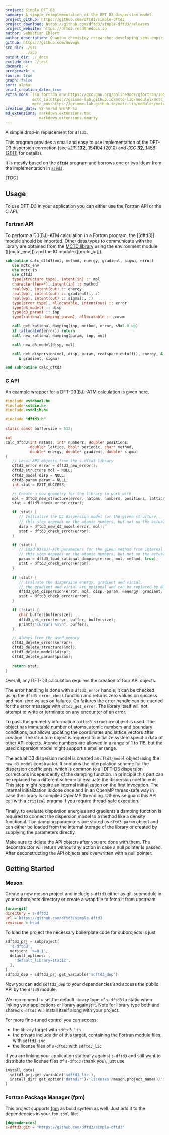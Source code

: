 ```yaml
---
project: Simple DFT-D3
summary: A simple reimplementation of the DFT-D3 dispersion model
project_github: https://github.com/dftd3/simple-dftd3
project_download: https://github.com/dftd3/simple-dftd3/releases
project_website: https://dftd3.readthedocs.io
author: Sebastian Ehlert
author_description: Quantum chemistry researcher developing semi-empirical quantum chemistry in Fortran and Python.
github: https://github.com/awvwgk
src_dir: ./src
         ./app
output_dir: ./_docs
exclude_dir: ./test
docmark: <
predocmark: >
source: true
graph: false
sort: alpha
print_creation_date: true
extra_mods: iso_fortran_env:https://gcc.gnu.org/onlinedocs/gfortran/ISO_005fFORTRAN_005fENV.html
            mctc_io:https://grimme-lab.github.io/mctc-lib/modules/mctc_io.html
            mctc_env:https://grimme-lab.github.io/mctc-lib/modules/mctc_env.html
creation_date: %Y-%m-%d %H:%M %z
md_extensions: markdown.extensions.toc
               markdown.extensions.smarty
---
```


A simple drop-in replacement for ``dftd3``.

This program provides a small and easy to use implementation of the DFT-D3 dispersion correction
(see [*JCP* **132**, 154104 (2010)](https://dx.doi.org/10.1063/1.3382344)
and [*JCC* **32**, 1456 (2011)](https://dx.doi.org/10.1002/jcc.21759) for details).

It is mostly based on the [`dftd4`](https://github.com/dftd4/dftd4) program and
borrows one or two ideas from the implementation in [`ased3`](https://github.com/ehermes/ased3).


[TOC]


## Usage

To use DFT-D3 in your application you can either use the Fortran API or the C API.

### Fortran API

To perform a D3(BJ)-ATM calculation in a Fortran program, the [[dftd3]] module should be imported.
Other data types to communicate with the library are obtained from the [MCTC library](https://grimme-lab.github.io/mctc-lib) using the environment module ([[mctc_env]]) and the IO module ([[mctc_io]]).

```fortran
subroutine calc_dftd3(mol, method, energy, gradient, sigma, error)
   use mctc_env
   use mctc_io
   use dftd3
   type(structure_type), intent(in) :: mol
   character(len=*), intent(in) :: method
   real(wp), intent(out) :: energy
   real(wp), intent(out) :: gradient(:, :)
   real(wp), intent(out) :: sigma(:, :)
   type(error_type), allocatable, intent(out) :: error
   type(d3_model) :: disp
   type(d3_param) :: inp
   type(rational_damping_param), allocatable :: param

   call get_rational_damping(inp, method, error, s9=1.0_wp)
   if (allocated(error)) return
   call new_rational_damping(param, inp, mol)

   call new_d3_model(disp, mol)

   call get_dispersion(mol, disp, param, realspace_cutoff(), energy, &
      & gradient, sigma)

end subroutine calc_dftd3
```


### C API

An example wrapper for a DFT-D3(BJ)-ATM calculation is given here.

```c
#include <stdbool.h>
#include <stdio.h>
#include <stdlib.h>

#include "dftd3.h"

static const buffersize = 512;

int
calc_dftd3(int natoms, int* numbers, double* positions,
           double* lattice, bool* periodic, char* method,
           double* energy, double* gradient, double* sigma)
{
   // Local API objects from the s-dftd3 library
   dftd3_error error = dftd3_new_error();
   dftd3_structure mol = NULL;
   dftd3_model disp = NULL;
   dftd3_param param = NULL;
   int stat = EXIT_SUCCESS;

   // Create a new geometry for the library to work with
   mol = dftd3_new_structure(error, natoms, numbers, positions, lattice, periodic);
   stat = dftd3_check_error(error);

   if (stat) {
      // Initialize the D3 dispersion model for the given structure,
      // this step depends on the atomic numbers, but not on the actual geometry
      disp = dftd3_new_d3_model(error, mol);
      stat = dftd3_check_error(error);
   }

   if (stat) {
      // Load D3(BJ)-ATM parameters for the given method from internal storage,
      // this step depends on the atomic numbers, but not on the actual geometry
      param = dftd3_load_rational_damping(error, mol, method, true);
      stat = dftd3_check_error(error);
   }

   if (stat) {
      // Evaluate the dispersion energy, gradient and virial,
      // the gradient and virial are optional and can be replaced by NULL
      dftd3_get_dispersion(error, mol, disp, param, &energy, gradient, sigma);
      stat = dftd3_check_error(error);
   }

   if (!stat) {
      char buffer[buffersize];
      dftd3_get_error(error, buffer, buffersize);
      printf("[Error] %s\n", buffer);
   }

   // Always free the used memory
   dftd3_delete_error(&error);
   dftd3_delete_structure(&mol);
   dftd3_delete_model(&disp);
   dftd3_delete_param(&param);

   return stat;
}
```

Overall, any DFT-D3 calculation requires the creation of four API objects.

The error handling is done with a ``dftd3_error`` handle, it can be checked using the ``dftd3_error_check`` function and returns zero values on success and non-zero values on failures.
On failures the error handle can be queried for the error message with ``dftd3_get_error``.
The library itself will not attempt to write or terminate on any encounter of an error.

To pass the geometry information a ``dftd3_structure`` object is used.
The object has immutable number of atoms, atomic numbers and boundary conditions, but allows updating the coordinates and lattice vectors after creation.
The structure object is required to initialize system specific data of other API objects.
Atomic numbers are allowed in a range of 1 to 118, but the used dispersion model might support a smaller range.

The actual D3 dispersion model is created as ``dftd3_model`` object using the ``new_d3_model`` constructor.
It contains the interpolation scheme for the dispersion coefficients, which is common to all DFT-D3 dispersion corrections independently of the damping function.
In principle this part can be replaced by a different scheme to evaluate the dispersion coefficients.
This step might require an internal initialization on the first invocation.
The internal initialization is done once and in an OpenMP thread-safe way in case the library is compiled OpenMP threading.
Otherwise guard this API call with a ``critical`` pragma if you require thread-safe execution.

Finally, to evaluate dispersion energies and gradients a damping function is required to connect the dispersion model to a method like a density functional.
The damping parameters are stored as ``dftd3_param`` object and can either be loaded from the internal storage of the library or created by supplying the parameters directly.

Make sure to delete the API objects after you are done with them.
The deconstructor will return without any action in case a null pointer is passed.
After deconstructing the API objects are overwritten with a null pointer.


## Getting Started

### Meson

Create a new meson project and include `s-dftd3` either as git-submodule in your subprojects directory or create a wrap file to fetch it from upstream:

```ini
[wrap-git]
directory = s-dftd3
url = https://github.com/dftd3/simple-dftd3
revision = head
```

To load the project the necessary boilerplate code for subprojects is just

<!--pygments doesn't know about meson, python highlighting looks okayish-->
```python
sdftd3_prj = subproject(
  's-dftd3',
  version: '>=0.1',
  default_options: [
    'default_library=static',
  ],
)
sdftd3_dep = sdftd3_prj.get_variable('sdftd3_dep')
```

Now you can add `sdftd3_dep` to your dependencies and access the public API by the `dftd3` module.

We recommend to set the default library type of `s-dftd3` to static when linking your applications or library against it.
Note for library type both and shared `s-dftd3` will install itself along with your project.

For more fine-tuned control you can access:

- the library target with `sdftd3_lib`
- the private include dir of this target, containing the Fortran module files, with `sdftd3_inc`
- the license files of `s-dftd3` with `sdftd3_lic`

If you are linking your application statically against `s-dftd3` and still want to distribute the license files of `s-dftd3` (thank you), just use

```python
install_data(
  sdftd3_prj.get_variable('sdftd3_lic'),
  install_dir: get_option('datadir')/'licenses'/meson.project_name()/'s-dftd3',
)
```


### Fortran Package Manager (fpm)

This project supports [fpm](https://github.com/fortran-lang/fpm) as build system as well.
Just add it to the dependencies in your `fpm.toml` file:

```toml
[dependencies]
s-dftd3.git = "https://github.com/dftd3/simple-dftd3"
```

